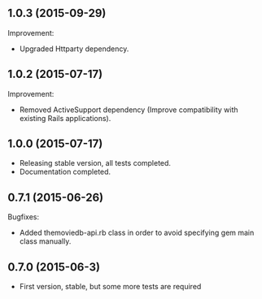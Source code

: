 ## 1.0.3 (2015-09-29)

Improvement:
    
  - Upgraded Httparty dependency.

## 1.0.2 (2015-07-17)

Improvement:
    
  - Removed ActiveSupport dependency (Improve compatibility with existing Rails applications).

## 1.0.0 (2015-07-17)

- Releasing stable version, all tests completed.
- Documentation completed.

## 0.7.1 (2015-06-26)

Bugfixes:

  - Added themoviedb-api.rb class in order to avoid specifying gem main class manually.

## 0.7.0 (2015-06-3)
  
  - First version, stable, but some more tests are required
  